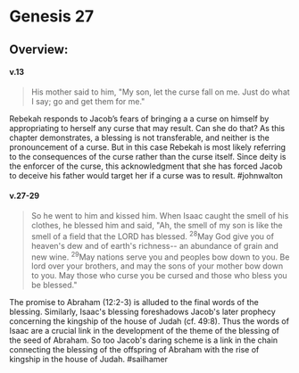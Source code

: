 # Genesis 27

## Overview:


#### v.13
>His mother said to him, "My son, let the curse fall on me. Just do what I say; go and get them for me."

Rebekah responds to Jacob’s fears of bringing a a curse on himself by appropriating to herself any curse that may result. Can she do that? As this chapter demonstrates, a blessing is not transferable, and neither is the pronouncement of a curse. But in this case Rebekah is most likely referring to the consequences of the curse rather than the curse itself. Since deity is the enforcer of the curse, this acknowledgment that she has forced Jacob to deceive his father would target her if a curse was to result.
#johnwalton 

#### v.27-29
>So he went to him and kissed him. When Isaac caught the smell of his clothes, he blessed him and said, "Ah, the smell of my son is like the smell of a field that the LORD has blessed. <sup>28</sup>May God give you of heaven's dew and of earth's richness-- an abundance of grain and new wine. <sup>29</sup>May nations serve you and peoples bow down to you. Be lord over your brothers, and may the sons of your mother bow down to you. May those who curse you be cursed and those who bless you be blessed."

The promise to Abraham (12:2-3) is alluded to the final words of the blessing. Similarly, Isaac's blessing foreshadows Jacob's later prophecy concerning the kingship of the house of Judah (cf. 49:8). Thus the words of Isaac are a crucial link in the development of the theme of the blessing of the seed of Abraham. So too Jacob's daring scheme is a link in the chain connecting the blessing of the offspring of Abraham with the rise of kingship in the house of Judah.
#sailhamer 

